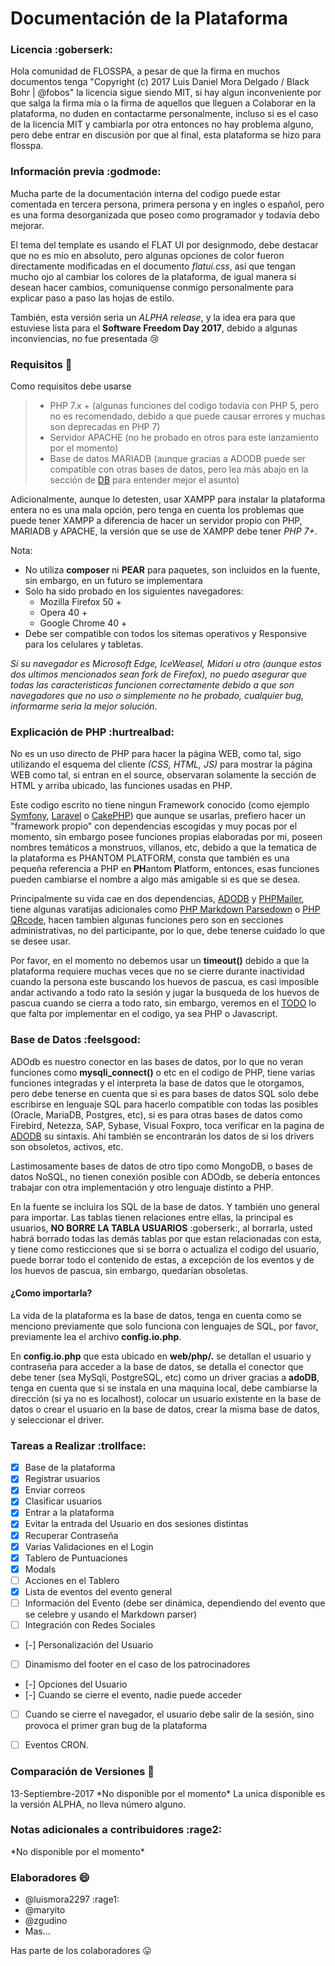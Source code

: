 # Documentación de la Plataforma

### Licencia :goberserk:
Hola comunidad de FLOSSPA, a pesar de que la firma en muchos documentos tenga "Copyright (c) 2017 Luis Daniel Mora Delgado / Black Bohr | @fobos" la licencia sigue siendo MIT, si hay algun inconveniente por que salga la firma mía o la firma de aquellos que lleguen a Colaborar en la plataforma, no duden en contactarme personalmente, incluso si es el caso de la licencia MIT y cambiarla por otra entonces no hay problema alguno, pero debe entrar en discusión por que al final, esta plataforma se hizo para flosspa.

### Información previa :godmode:
Mucha parte de la documentación interna del codigo puede estar comentada en tercera persona, primera persona y en ingles o español, pero es una forma desorganizada que poseo como programador y todavía debo mejorar.

El tema del template es usando el FLAT UI por designmodo, debe destacar que no es mio en absoluto, pero algunas opciones de color fueron directamente modificadas en el documento _flatui.css_, así que tengan mucho ojo al cambiar los colores de la plataforma, de igual manera si desean hacer cambios, comuniquense conmigo personalmente para explicar paso a paso las hojas de estilo.

También, esta versión seria un _ALPHA release_, y la idea era para que estuviese lista para el __Software Freedom Day 2017__, debido a algunas inconviencias, no fue presentada :cry:

### Requisitos :wolf:
Como requisitos debe usarse

> * PHP 7.x + (algunas funciones del codigo todavia con PHP 5, pero no es recomendado, debido a que puede causar errores y muchas son deprecadas en PHP 7)
> * Servidor APACHE (no he probado en otros para este lanzamiento por el momento)
> * Base de datos MARIADB (aunque gracias a ADODB puede ser compatible con otras bases de datos, pero lea más abajo en la sección de [DB](#base-de-datos-feelsgood) para entender mejor el asunto)

Adicionalmente, aunque lo detesten, usar XAMPP para instalar la plataforma entera no es una mala opción, pero tenga en cuenta los problemas que puede tener XAMPP a diferencia de hacer un servidor propio con PHP, MARIADB y APACHE, la versión que se use de XAMPP debe tener _PHP 7+_.

Nota:
* No utiliza __composer__ ni __PEAR__ para paquetes, son incluidos en la fuente, sin embargo, en un futuro se implementara
* Solo ha sido probado en los siguientes navegadores:
	* Mozilla Firefox 50 +
	* Opera 40 +
	* Google Chrome 40 +
* Debe ser compatible con todos los sitemas operativos y Responsive para los celulares y tabletas.

_Si su navegador es Microsoft Edge, IceWeasel, Midori u otro (aunque estos dos ultimos mencionados sean fork de Firefox), no puedo asegurar que todas las caracteristicas funcionen correctamente debido a que son navegadores que no uso o simplemente no he probado, cualquier bug, informarme seria la mejor solución_.

### Explicación de PHP :hurtrealbad:
No es un uso directo de PHP para hacer la página WEB, como tal, sigo utilizando el esquema del cliente _(CSS, HTML, JS)_ para mostrar la página WEB como tal, si entran en el source, observaran solamente la sección de HTML y arriba ubicado, las funciones usadas en PHP.

Este codigo escrito no tiene ningun Framework conocido (como ejemplo [Symfony](https://symfony.com/), [Laravel](https://laravel.com/) o [CakePHP](https://cakephp.org/)) que aunque se usarlas, prefiero hacer un "framework propio" con dependencias escogidas y muy pocas por el momento, sin embargo posee funciones propias elaboradas por mi, poseen nombres temáticos a monstruos, villanos, etc, debido a que la tematica de la plataforma es PHANTOM PLATFORM, consta que también es una pequeña referencia a PHP en **PH**antom **P**latform, entonces, esas funciones pueden cambiarse el nombre a algo más amigable si es que se desea.

Principalmente su vida cae en dos dependencias, [ADODB](http://adodb.org/dokuwiki/doku.php) y [PHPMailer](https://github.com/PHPMailer/PHPMailer), tiene algunas varatijas adicionales como [PHP Markdown Parsedown](http://parsedown.org/) o [PHP QRcode](https://github.com/codemasher/php-qrcode), hacen tambien algunas funciones pero son en secciones administrativas, no del participante, por lo que, debe tenerse cuidado lo que se desee usar.

Por favor, en el momento no debemos usar un __timeout()__ debido a que la plataforma requiere muchas veces que no se cierre durante inactividad cuando la persona este buscando los huevos de pascua, es casi imposible andar activando a todo rato la sesión y jugar la busqueda de los huevos de pascua cuando se cierra a todo rato, sin embargo, veremos en el [TODO](#tareas-a-realizar-trollface) lo que falta por implementar en el codigo, ya sea PHP o Javascript.

### Base de Datos :feelsgood:
ADOdb es nuestro conector en las bases de datos, por lo que no veran funciones como __mysqli_connect()__ o etc en el codigo de PHP, tiene varias funciones integradas y el interpreta la base de datos que le otorgamos, pero debe tenerse en cuenta que si es para bases de datos SQL solo debe escribirse en lenguaje SQL para hacerlo compatible con todas las posibles (Oracle, MariaDB, Postgres, etc), si es para otras bases de datos como Firebird, Netezza, SAP, Sybase, Visual Foxpro, toca verificar en la pagina de [ADODB](http://adodb.org/dokuwiki/doku.php) su sintaxis. Ahí también se encontrarán los datos de si los drivers son obsoletos, activos, etc.

Lastimosamente bases de datos de otro tipo como MongoDB, o bases de datos NoSQL, no tienen conexión posible con ADOdb, se debería entonces trabajar con otra implementación y otro lenguaje distinto a PHP.

En la fuente se incluira los SQL de la base de datos. Y también uno general para importar. Las tablas tienen relaciones entre ellas, la principal es usuarios, **NO BORRE LA TABLA USUARIOS** :goberserk:, al borrarla, usted habrá borrado todas las demás tablas por que estan relacionadas con esta, y tiene como resticciones que si se borra o actualiza el codigo del usuario, puede borrar todo el contenido de estas, a excepción de los eventos y de los huevos de pascua, sin embargo, quedarían obsoletas.

#### ¿Como importarla?

La vida de la plataforma es la base de datos, tenga en cuenta como se menciono previamente que solo funciona con lenguajes de SQL, por favor, previamente lea el archivo **config.io.php**.

En **config.io.php** que esta ubicado en **web/php/.** se detallan el usuario y contraseña para acceder a la base de datos, se detalla el conector que debe tener (sea MySqli, PostgreSQL, etc) como un driver gracias a **adoDB**, tenga en cuenta que si se instala en una maquina local, debe cambiarse la dirección (si ya no es localhost), colocar un usuario existente en la base de datos o crear el usuario en la base de datos, crear la misma base de datos, y seleccionar el driver.

### Tareas a Realizar :trollface:
- [x] Base de la plataforma
- [x] Registrar usuarios
- [x] Enviar correos
- [x] Clasificar usuarios
- [x] Entrar a la plataforma
- [x] Evitar la entrada del Usuario en dos sesiones distintas
- [x] Recuperar Contraseña
- [x] Varias Validaciones en el Login
- [x] Tablero de Puntuaciones
- [x] Modals
- [ ] Acciones en el Tablero
- [x] Lista de eventos del evento general
- [ ] Información del Evento (debe ser dinámica, dependiendo del evento que se celebre y usando el Markdown parser)
- [ ] Integración con Redes Sociales
- [-] Personalización del Usuario
- [ ] Dinamismo del footer en el caso de los patrocinadores
- [-] Opciones del Usuario
- [-] Cuando se cierre el evento, nadie puede acceder
- [ ] Cuando se cierre el navegador, el usuario debe salir de la sesión, sino provoca el primer gran bug de la plataforma
- [ ] Eventos CRON.


### Comparación de Versiones :japanese_ogre:
13-Septiembre-2017
\*No disponible por el momento\*
La unica disponible es la versión ALPHA, no lleva número alguno.

### Notas adicionales a contribuidores :rage2:
\*No disponible por el momento\*

### Elaboradores :smile:
* @luismora2297 :rage1:
* @maryito
* @zgudino
* Mas...

Has parte de los colaboradores :stuck_out_tongue:
